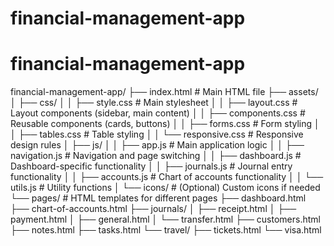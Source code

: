 # financial-management-app
# financial-management-app
financial-management-app/
├── index.html              # Main HTML file
├── assets/
│   ├── css/
│   │   ├── style.css       # Main stylesheet
│   │   ├── layout.css      # Layout components (sidebar, main content)
│   │   ├── components.css  # Reusable components (cards, buttons)
│   │   ├── forms.css       # Form styling
│   │   ├── tables.css      # Table styling
│   │   └── responsive.css  # Responsive design rules
│   ├── js/
│   │   ├── app.js          # Main application logic
│   │   ├── navigation.js   # Navigation and page switching
│   │   ├── dashboard.js    # Dashboard-specific functionality
│   │   ├── journals.js     # Journal entry functionality
│   │   ├── accounts.js     # Chart of accounts functionality
│   │   └── utils.js        # Utility functions
│   └── icons/              # (Optional) Custom icons if needed
└── pages/                  # HTML templates for different pages
    ├── dashboard.html
    ├── chart-of-accounts.html
    ├── journals/
    │   ├── receipt.html
    │   ├── payment.html
    │   ├── general.html
    │   └── transfer.html
    ├── customers.html
    ├── notes.html
    ├── tasks.html
    └── travel/
        ├── tickets.html
        └── visa.html
